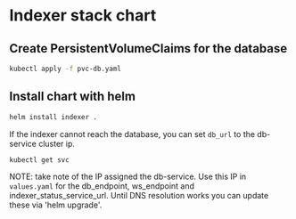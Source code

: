 # Indexer stack chart

## Create PersistentVolumeClaims for the database

```sh
kubectl apply -f pvc-db.yaml
```

## Install chart with helm

```sh
helm install indexer .
```

If the indexer cannot reach the database, you can set `db_url` to the db-service cluster ip.

```sh
kubectl get svc
```

NOTE: take note of the IP assigned the db-service. Use this IP in `values.yaml` for the db_endpoint, ws_endpoint and indexer_status_service_url. Until DNS resolution works you can update these via 'helm upgrade'.
